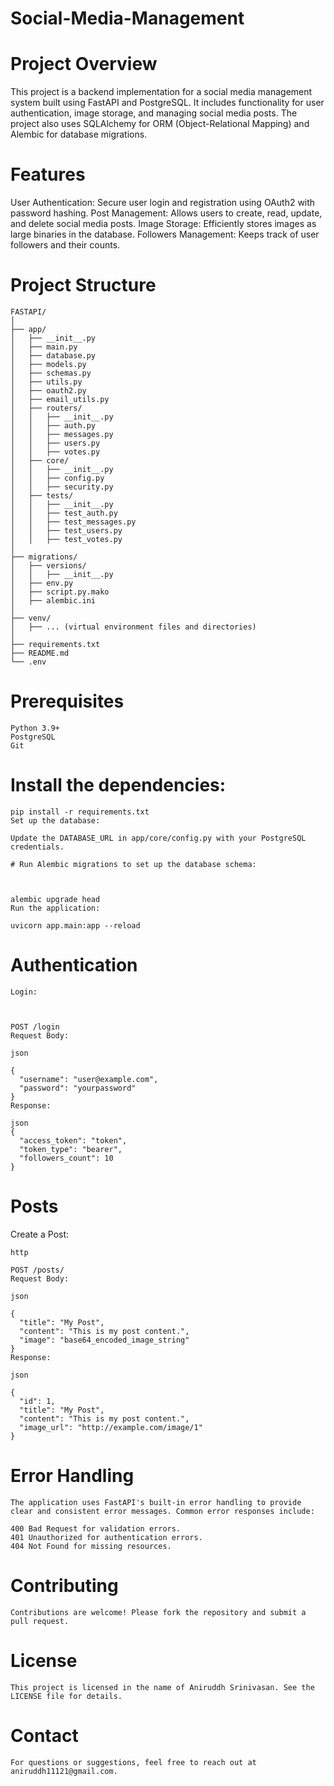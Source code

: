 # Social-Media-Management

# Project Overview
This project is a backend implementation for a social media management system built using FastAPI and PostgreSQL. It includes functionality for user authentication, image storage, and managing social media posts. The project also uses SQLAlchemy for ORM (Object-Relational Mapping) and Alembic for database migrations.

# Features
User Authentication: Secure user login and registration using OAuth2 with password hashing.
Post Management: Allows users to create, read, update, and delete social media posts.
Image Storage: Efficiently stores images as large binaries in the database.
Followers Management: Keeps track of user followers and their counts.


# Project Structure

    FASTAPI/
    │
    ├── app/
    │   ├── __init__.py
    │   ├── main.py
    │   ├── database.py
    │   ├── models.py
    │   ├── schemas.py
    │   ├── utils.py
    │   ├── oauth2.py
    │   ├── email_utils.py
    │   ├── routers/
    │   │   ├── __init__.py
    │   │   ├── auth.py
    │   │   ├── messages.py
    │   │   ├── users.py
    │   │   ├── votes.py
    │   ├── core/
    │   │   ├── __init__.py
    │   │   ├── config.py
    │   │   ├── security.py
    │   ├── tests/
    │   │   ├── __init__.py
    │   │   ├── test_auth.py
    │   │   ├── test_messages.py
    │   │   ├── test_users.py
    │   │   ├── test_votes.py
    │
    ├── migrations/
    │   ├── versions/
    │   │   ├── __init__.py
    │   ├── env.py
    │   ├── script.py.mako
    │   ├── alembic.ini
    │
    ├── venv/
    │   ├── ... (virtual environment files and directories)
    │
    ├── requirements.txt
    ├── README.md
    └── .env




# Prerequisites
    Python 3.9+
    PostgreSQL
    Git



# Install the dependencies:

    pip install -r requirements.txt
    Set up the database:

    Update the DATABASE_URL in app/core/config.py with your PostgreSQL credentials.

    # Run Alembic migrations to set up the database schema:



    alembic upgrade head
    Run the application:

    uvicorn app.main:app --reload


# Authentication
    Login:



    POST /login
    Request Body:
    
    json
    
    {
      "username": "user@example.com",
      "password": "yourpassword"
    }
    Response:
    
    json
    {
      "access_token": "token",
      "token_type": "bearer",
      "followers_count": 10
    }
# Posts
Create a Post:

    http
    
    POST /posts/
    Request Body:
    
    json
    
    {
      "title": "My Post",
      "content": "This is my post content.",
      "image": "base64_encoded_image_string"
    }
    Response:
    
    json
    
    {
      "id": 1,
      "title": "My Post",
      "content": "This is my post content.",
      "image_url": "http://example.com/image/1"
    }
# Error Handling
    The application uses FastAPI's built-in error handling to provide clear and consistent error messages. Common error responses include:
    
    400 Bad Request for validation errors.
    401 Unauthorized for authentication errors.
    404 Not Found for missing resources.
# Contributing
    Contributions are welcome! Please fork the repository and submit a pull request.

# License
    This project is licensed in the name of Aniruddh Srinivasan. See the LICENSE file for details.

# Contact
    For questions or suggestions, feel free to reach out at aniruddh11121@gmail.com.
